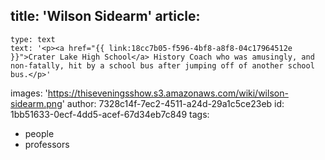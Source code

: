title: 'Wilson Sidearm'
article:
  -
    type: text
    text: '<p><a href="{{ link:18cc7b05-f596-4bf8-a8f8-04c17964512e }}">Crater Lake High School</a> History Coach who was amusingly, and non-fatally, hit by a school bus after jumping off of another school bus.</p>'
images: 'https://thiseveningsshow.s3.amazonaws.com/wiki/wilson-sidearm.png'
author: 7328c14f-7ec2-4511-a24d-29a1c5ce23eb
id: 1bb51633-0ecf-4dd5-acef-67d34eb7c849
tags:
  - people
  - professors

